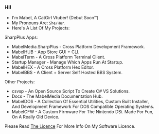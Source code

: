 ### Hi!

- I'm Mabel, A CatGirl Vtuber! (Debut Soon™)
- My Pronouns Are: `She/Her`.
- Here's A List Of My Projects:

SharpPlus Apps:
  - MabelMedia.SharpPlus - Cross Platform Development Framework.
  - MabelHUB - App Store GUI + CLI.
  - MabelTerm - A Cross Platform Terminal Client.
  - Startup Manager - Manage Which Apps Run At Startup.
  - MabelHEX - A Cross Platform Hex Editor.
  - MabelBBS - A Client + Server Self Hosted BBS System.

Other Projects: 
  - csvsp - An Open Source Script To Create C# VS Solutions.
  - Docs - The MabelMedia Documentation Hub.
  - MabelDOS - A Collection Of Essential Utilities, Custom Built Installer, And Development Framework For DOS Compatible Operating Systems.
  - MabelCFW - A Custom Firmware For The Nintendo DSi. Made For Fun, On A Really Old Device.

Please Read <a href="https://github.com/MabelMedia-LLC/MCSPSL/">The Licence</a> For More Info On My Software Licence.
